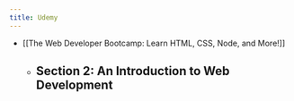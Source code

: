 ```yaml
---
title: Udemy
---
```


- [[The Web Developer Bootcamp: Learn HTML, CSS, Node, and More!]]
	 - **Section 2: An Introduction to Web Development**
		 - 
